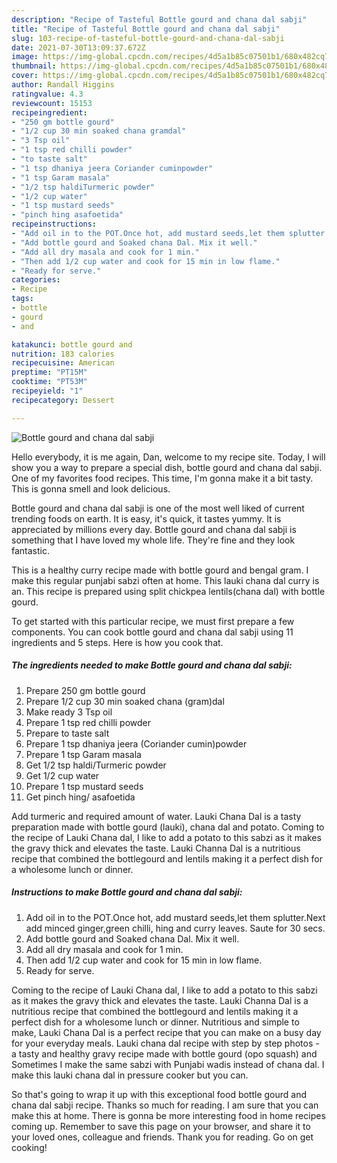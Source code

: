 ```yaml
---
description: "Recipe of Tasteful Bottle gourd and chana dal sabji"
title: "Recipe of Tasteful Bottle gourd and chana dal sabji"
slug: 103-recipe-of-tasteful-bottle-gourd-and-chana-dal-sabji
date: 2021-07-30T13:09:37.672Z
image: https://img-global.cpcdn.com/recipes/4d5a1b85c07501b1/680x482cq70/bottle-gourd-and-chana-dal-sabji-recipe-main-photo.jpg
thumbnail: https://img-global.cpcdn.com/recipes/4d5a1b85c07501b1/680x482cq70/bottle-gourd-and-chana-dal-sabji-recipe-main-photo.jpg
cover: https://img-global.cpcdn.com/recipes/4d5a1b85c07501b1/680x482cq70/bottle-gourd-and-chana-dal-sabji-recipe-main-photo.jpg
author: Randall Higgins
ratingvalue: 4.3
reviewcount: 15153
recipeingredient:
- "250 gm bottle gourd"
- "1/2 cup 30 min soaked chana gramdal"
- "3 Tsp oil"
- "1 tsp red chilli powder"
- "to taste salt"
- "1 tsp dhaniya jeera Coriander cuminpowder"
- "1 tsp Garam masala"
- "1/2 tsp haldiTurmeric powder"
- "1/2 cup water"
- "1 tsp mustard seeds"
- "pinch hing asafoetida"
recipeinstructions:
- "Add oil in to the POT.Once hot, add mustard seeds,let them splutter.Next add minced ginger,green chilli, hing and curry leaves. Saute for 30 secs."
- "Add bottle gourd and Soaked chana Dal. Mix it well."
- "Add all dry masala and cook for 1 min."
- "Then add 1/2 cup water and cook for 15 min in low flame."
- "Ready for serve."
categories:
- Recipe
tags:
- bottle
- gourd
- and

katakunci: bottle gourd and 
nutrition: 183 calories
recipecuisine: American
preptime: "PT15M"
cooktime: "PT53M"
recipeyield: "1"
recipecategory: Dessert

---
```



![Bottle gourd and chana dal sabji](https://img-global.cpcdn.com/recipes/4d5a1b85c07501b1/680x482cq70/bottle-gourd-and-chana-dal-sabji-recipe-main-photo.jpg)

Hello everybody, it is me again, Dan, welcome to my recipe site. Today, I will show you a way to prepare a special dish, bottle gourd and chana dal sabji. One of my favorites food recipes. This time, I'm gonna make it a bit tasty. This is gonna smell and look delicious.

Bottle gourd and chana dal sabji is one of the most well liked of current trending foods on earth. It is easy, it's quick, it tastes yummy. It is appreciated by millions every day. Bottle gourd and chana dal sabji is something that I have loved my whole life. They're fine and they look fantastic.

This is a healthy curry recipe made with bottle gourd and bengal gram. I make this regular punjabi sabzi often at home. This lauki chana dal curry is an. This recipe is prepared using split chickpea lentils(chana dal) with bottle gourd.


To get started with this particular recipe, we must first prepare a few components. You can cook bottle gourd and chana dal sabji using 11 ingredients and 5 steps. Here is how you cook that.

<!--inarticleads1-->

##### The ingredients needed to make Bottle gourd and chana dal sabji:

1. Prepare 250 gm bottle gourd
1. Prepare 1/2 cup 30 min soaked chana (gram)dal
1. Make ready 3 Tsp oil
1. Prepare 1 tsp red chilli powder
1. Prepare to taste salt
1. Prepare 1 tsp dhaniya jeera (Coriander cumin)powder
1. Prepare 1 tsp Garam masala
1. Get 1/2 tsp haldi/Turmeric powder
1. Get 1/2 cup water
1. Prepare 1 tsp mustard seeds
1. Get pinch hing/ asafoetida


Add turmeric and required amount of water. Lauki Chana Dal is a tasty preparation made with bottle gourd (lauki), chana dal and potato. Coming to the recipe of Lauki Chana dal, I like to add a potato to this sabzi as it makes the gravy thick and elevates the taste. Lauki Channa Dal is a nutritious recipe that combined the bottlegourd and lentils making it a perfect dish for a wholesome lunch or dinner. 

<!--inarticleads2-->

##### Instructions to make Bottle gourd and chana dal sabji:

1. Add oil in to the POT.Once hot, add mustard seeds,let them splutter.Next add minced ginger,green chilli, hing and curry leaves. Saute for 30 secs.
1. Add bottle gourd and Soaked chana Dal. Mix it well.
1. Add all dry masala and cook for 1 min.
1. Then add 1/2 cup water and cook for 15 min in low flame.
1. Ready for serve.


Coming to the recipe of Lauki Chana dal, I like to add a potato to this sabzi as it makes the gravy thick and elevates the taste. Lauki Channa Dal is a nutritious recipe that combined the bottlegourd and lentils making it a perfect dish for a wholesome lunch or dinner. Nutritious and simple to make, Lauki Chana Dal is a perfect recipe that you can make on a busy day for your everyday meals. Lauki chana dal recipe with step by step photos - a tasty and healthy gravy recipe made with bottle gourd (opo squash) and Sometimes I make the same sabzi with Punjabi wadis instead of chana dal. I make this lauki chana dal in pressure cooker but you can. 

So that's going to wrap it up with this exceptional food bottle gourd and chana dal sabji recipe. Thanks so much for reading. I am sure that you can make this at home. There is gonna be more interesting food in home recipes coming up. Remember to save this page on your browser, and share it to your loved ones, colleague and friends. Thank you for reading. Go on get cooking!
